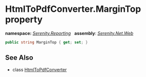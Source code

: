 # HtmlToPdfConverter.MarginTop property
**namespace:** *[Serenity.Reporting](../../README.md#serenity.reporting-namespace)*   **assembly**: *[Serenity.Net.Web](../../README.md)*

```csharp
public string MarginTop { get; set; }
```

## See Also

* class [HtmlToPdfConverter](../HtmlToPdfConverter.md)